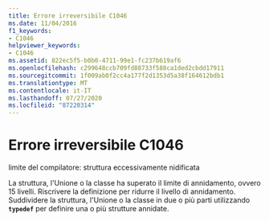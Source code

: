 ```yaml
---
title: Errore irreversibile C1046
ms.date: 11/04/2016
f1_keywords:
- C1046
helpviewer_keywords:
- C1046
ms.assetid: 822ec5f5-b0b0-4711-99e1-fc237b619af6
ms.openlocfilehash: c299648ccb709fd88733f588ca1ded2cbdd17911
ms.sourcegitcommit: 1f009ab0f2cc4a177f2d1353d5a38f164612bdb1
ms.translationtype: MT
ms.contentlocale: it-IT
ms.lasthandoff: 07/27/2020
ms.locfileid: "87220314"
---
```

# <a name="fatal-error-c1046"></a>Errore irreversibile C1046

limite del compilatore: struttura eccessivamente nidificata

La struttura, l'Unione o la classe ha superato il limite di annidamento, ovvero 15 livelli. Riscrivere la definizione per ridurre il livello di annidamento. Suddividere la struttura, l'Unione o la classe in due o più parti utilizzando **`typedef`** per definire una o più strutture annidate.
